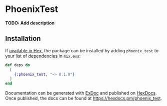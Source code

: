 # PhoenixTest

**TODO: Add description**

## Installation

If [available in Hex](https://hex.pm/docs/publish), the package can be installed
by adding `phoenix_test` to your list of dependencies in `mix.exs`:

```elixir
def deps do
  [
    {:phoenix_test, "~> 0.1.0"}
  ]
end
```

Documentation can be generated with [ExDoc](https://github.com/elixir-lang/ex_doc)
and published on [HexDocs](https://hexdocs.pm). Once published, the docs can
be found at <https://hexdocs.pm/phoenix_test>.

